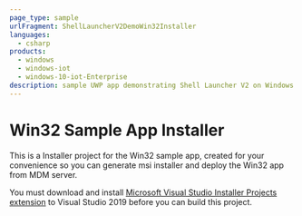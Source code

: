 ```yaml
---
page_type: sample
urlFragment: ShellLauncherV2DemoWin32Installer
languages:
  - csharp
products:
  - windows
  - windows-iot
  - windows-10-iot-Enterprise
description: sample UWP app demonstrating Shell Launcher V2 on Windows 10 Enterprise from 1903 release
---
```


# Win32 Sample App Installer

This is a Installer project for the Win32 sample app, created for your convenience so you can generate msi installer and deploy the Win32 app from MDM server.

You must download and install [Microsoft Visual Studio Installer Projects extension](https://marketplace.visualstudio.com/items?itemName=visualstudioclient.MicrosoftVisualStudio2017InstallerProjects) to Visual Studio 2019 before you can build this project.
